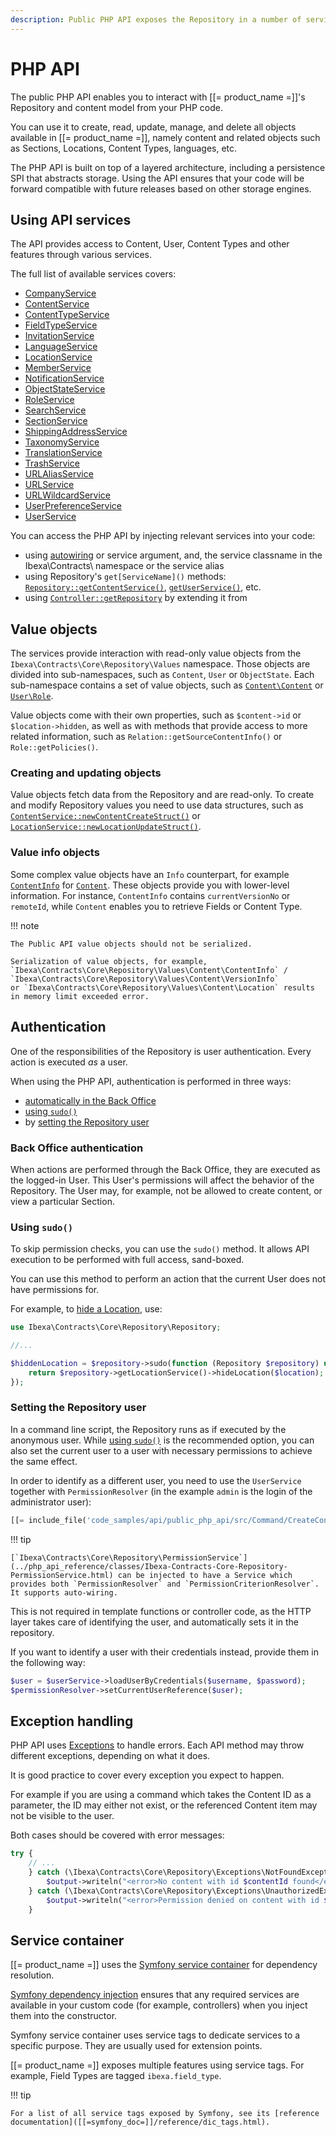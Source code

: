 ```yaml
---
description: Public PHP API exposes the Repository in a number of services and allows creating, reading, updating, managing, and deleting objects.
---
```


# PHP API

The public PHP API enables you to interact with [[= product_name =]]'s Repository and content model from your PHP code.

You can use it to create, read, update, manage, and delete all objects available in [[= product_name =]], namely
content and related objects such as Sections, Locations, Content Types, languages, etc.

The PHP API is built on top of a layered architecture, including a persistence SPI that abstracts storage.
Using the API ensures that your code will be forward compatible with future releases based on other storage engines.

## Using API services

The API provides access to Content, User, Content Types and other features through various services.

The full list of available services covers:

- [CompanyService](../php_api_reference/classes/Ibexa-Contracts-CorporateAccount-Service-CompanyService.html)
- [ContentService](../php_api_reference/classes/Ibexa-Contracts-Core-Repository-ContentService.html)
- [ContentTypeService](../php_api_reference/classes/Ibexa-Contracts-Core-Repository-ContentTypeService.html)
- [FieldTypeService](../php_api_reference/classes/Ibexa-Contracts-Core-Repository-FieldTypeService.html)
- [InvitationService](../php_api_reference/classes/Ibexa-Contracts-User-Invitation-InvitationService.html)
- [LanguageService](../php_api_reference/classes/Ibexa-Contracts-Core-Repository-LanguageService.html)
- [LocationService](../php_api_reference/classes/Ibexa-Contracts-Core-Repository-LocationService.html)
- [MemberService](../php_api_reference/classes/Ibexa-Contracts-CorporateAccount-Service-MemberService.html)
- [NotificationService](../php_api_reference/classes/Ibexa-Contracts-Core-Repository-NotificationService.html)
- [ObjectStateService](../php_api_reference/classes/Ibexa-Contracts-Core-Repository-ObjectStateService.html)
- [RoleService](../php_api_reference/classes/Ibexa-Contracts-Core-Repository-RoleService.html)
- [SearchService](../php_api_reference/classes/Ibexa-Contracts-Core-Repository-SearchService.html)
- [SectionService](../php_api_reference/classes/Ibexa-Contracts-Core-Repository-SectionService.html)
- [ShippingAddressService](../php_api_reference/classes/Ibexa-Contracts-CorporateAccount-Service-ShippingAddressService.html)
- [TaxonomyService](../php_api_reference/classes/Ibexa-Contracts-Taxonomy-Service-TaxonomyServiceInterface.html)
- [TranslationService](../php_api_reference/classes/Ibexa-Contracts-Core-Repository-TranslationService.html)
- [TrashService](../php_api_reference/classes/Ibexa-Contracts-Core-Repository-TrashService.html)
- [URLAliasService](../php_api_reference/classes/Ibexa-Contracts-Core-Repository-URLAliasService.html)
- [URLService](../php_api_reference/classes/Ibexa-Contracts-Core-Repository-URLService.html)
- [URLWildcardService](../php_api_reference/classes/Ibexa-Contracts-Core-Repository-URLWildcardService.html)
- [UserPreferenceService](../php_api_reference/classes/Ibexa-Contracts-Core-Repository-UserPreferenceService.html)
- [UserService](../php_api_reference/classes/Ibexa-Contracts-Core-Repository-UserService.html)

You can access the PHP API by injecting relevant services into your code:

- using [autowiring]([[=symfony_doc=]]/service_container/autowiring.html) or service argument, and, the service classname in the Ibexa\Contracts\ namespace or the service alias
- using Repository's `get[ServiceName]()` methods: [`Repository::getContentService()`](../php_api_reference/classes/Ibexa-Contracts-Core-Repository-Repository.html#method_getContentService), [`getUserService()`](../php_api_reference/classes/Ibexa-Contracts-Core-Repository-Repository.html#method_getUserService), etc.
- using [`Controller::getRepository`](../php_api_reference/classes/Ibexa-Bundle-Core-Controller.html#method_getRepository) by extending it from 

## Value objects

The services provide interaction with read-only value objects from the `Ibexa\Contracts\Core\Repository\Values` namespace.
Those objects are divided into sub-namespaces, such as `Content`, `User` or `ObjectState`.
Each sub-namespace contains a set of value objects,
such as [`Content\Content`](../php_api_reference/classes/Ibexa-Contracts-Core-Repository-Values-Content-Content.html) or [`User\Role`](../php_api_reference/classes/Ibexa-Contracts-Core-Repository-Values-User-Role.html).

Value objects come with their own properties, such as `$content->id` or `$location->hidden`,
as well as with methods that provide access to more related information,
such as `Relation::getSourceContentInfo()` or `Role::getPolicies()`.

### Creating and updating objects

Value objects fetch data from the Repository and are read-only.
To create and modify Repository values you need to use data structures, such as [`ContentService::newContentCreateStruct()`](../php_api_reference/classes/Ibexa-Core-Repository-ContentService.html#method_newContentCreateStruct) or [`LocationService::newLocationUpdateStruct()`](../php_api_reference/classes/Ibexa-Contracts-Core-Repository-LocationService.html#method_newLocationUpdateStruct).

### Value info objects

Some complex value objects have an `Info` counterpart,
for example [`ContentInfo`](../php_api_reference/classes/Ibexa-Contracts-Core-Repository-Values-Content-ContentInfo.html)
for [`Content`](../php_api_reference/classes/Ibexa-Contracts-Core-Repository-Values-Content-Content.html).
These objects provide you with lower-level information.
For instance, `ContentInfo` contains `currentVersionNo` or `remoteId`,
while `Content` enables you to retrieve Fields or Content Type.

!!! note

    The Public API value objects should not be serialized.

    Serialization of value objects, for example, `Ibexa\Contracts\Core\Repository\Values\Content\ContentInfo` /  `Ibexa\Contracts\Core\Repository\Values\Content\VersionInfo` 
    or `Ibexa\Contracts\Core\Repository\Values\Content\Location` results in memory limit exceeded error.


## Authentication

One of the responsibilities of the Repository is user authentication. Every action is executed *as* a user.

When using the PHP API, authentication is performed in three ways:

- [automatically in the Back Office](#back-office-authentication)
- [using `sudo()`](#using-sudo)
- by [setting the Repository user](#setting-the-repository-user)

### Back Office authentication

When actions are performed through the Back Office, they are executed as the logged-in User.
This User's permissions will affect the behavior of the Repository.
The User may, for example, not be allowed to create content, or view a particular Section.

### Using `sudo()`

To skip permission checks, you can use the `sudo()` method.
It allows API execution to be performed with full access, sand-boxed.

You can use this method to perform an action that the current User does not have permissions for.

For example, to [hide a Location](managing_content.md#hiding-and-revealing-locations), use:

``` php
use Ibexa\Contracts\Core\Repository\Repository;

//...

$hiddenLocation = $repository->sudo(function (Repository $repository) use ($location) {
    return $repository->getLocationService()->hideLocation($location);
});
```

### Setting the Repository user

In a command line script, the Repository runs as if executed by the anonymous user.
While [using `sudo()`](#using-sudo) is the recommended option,
you can also set the current user to a user with necessary permissions to achieve the same effect.

In order to identify as a different user, you need to use the `UserService` together with `PermissionResolver`
(in the example `admin` is the login of the administrator user):

``` php
[[= include_file('code_samples/api/public_php_api/src/Command/CreateContentCommand.php', 50, 52) =]]
```

!!! tip

    [`Ibexa\Contracts\Core\Repository\PermissionService`](../php_api_reference/classes/Ibexa-Contracts-Core-Repository-PermissionService.html) can be injected to have a Service which provides both `PermissionResolver` and `PermissionCriterionResolver`. It supports auto-wiring.    

This is not required in template functions or controller code,
as the HTTP layer takes care of identifying the user, and automatically sets it in the repository.

If you want to identify a user with their credentials instead, provide them in the following way:

``` php
$user = $userService->loadUserByCredentials($username, $password);
$permissionResolver->setCurrentUserReference($user);
```

## Exception handling

PHP API uses [Exceptions](http://php.net/exceptions) to handle errors.
Each API method may throw different exceptions, depending on what it does.

It is good practice to cover every exception you expect to happen.

For example if you are using a command which takes the Content ID as a parameter,
the ID may either not exist, or the referenced Content item may not be visible to the user.

Both cases should be covered with error messages:

``` php
try {
    // ...
    } catch (\Ibexa\Contracts\Core\Repository\Exceptions\NotFoundException $e) {
        $output->writeln("<error>No content with id $contentId found</error>");
    } catch (\Ibexa\Contracts\Core\Repository\Exceptions\UnauthorizedException $e) {
        $output->writeln("<error>Permission denied on content with id $contentId</error>");
    }
```

## Service container

[[= product_name =]] uses the [Symfony service container]([[=symfony_doc=]]/service_container.html) for dependency resolution.

[Symfony dependency injection]([[=symfony_doc=]]/components/dependency_injection.html) ensures that any required services are available in your custom code
(for example, controllers) when you inject them into the constructor.

Symfony service container uses service tags to dedicate services to a specific purpose. They are usually used for extension points.

[[= product_name =]] exposes multiple features using service tags. For example, Field Types are tagged `ibexa.field_type`.

!!! tip

    For a list of all service tags exposed by Symfony, see its [reference documentation]([[=symfony_doc=]]/reference/dic_tags.html).

